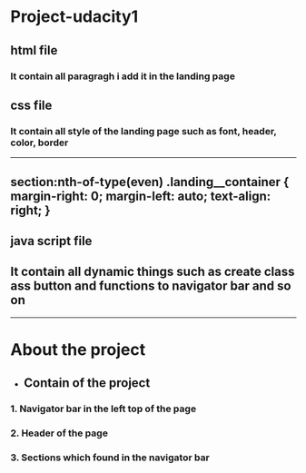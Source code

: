 # Project-udacity1
## **html file**
### It contain all paragragh i add it in the landing page
## **css file**
### It contain all style of the landing page such as font, header, color, border
---
section:nth-of-type(even) .landing__container {
    margin-right: 0;
    margin-left: auto;
    text-align: right; 
}
---
## **java script file**
It contain all dynamic things such as create class ass button and functions to navigator bar and so on
---

---

# About the project
- ## **Contain of the project**
### 1. Navigator bar in the left top of the page
### 2. Header of the page
### 3. Sections which found in the navigator bar